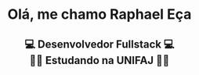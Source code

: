 <h1 align="center">Olá, me chamo Raphael Eça</h1>

<h2 align ="center">💻 Desenvolvedor Fullstack 💻<br>👨‍🎓 Estudando na UNIFAJ 👨‍🎓</h2>
